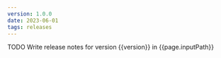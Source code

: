 ```yaml
---
version: 1.0.0
date: 2023-06-01
tags: releases
---
```


TODO Write release notes for version {{version}} in {{page.inputPath}}
